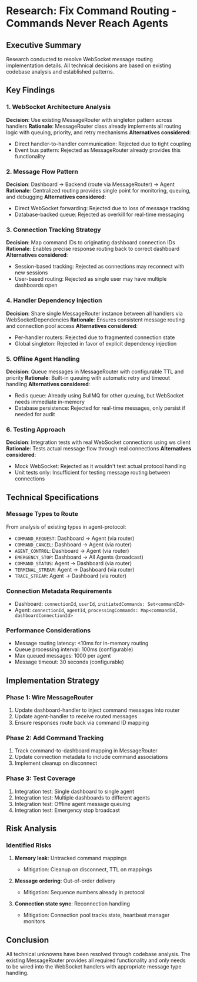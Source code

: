 # Research: Fix Command Routing - Commands Never Reach Agents

## Executive Summary
Research conducted to resolve WebSocket message routing implementation details. All technical decisions are based on existing codebase analysis and established patterns.

## Key Findings

### 1. WebSocket Architecture Analysis
**Decision**: Use existing MessageRouter with singleton pattern across handlers
**Rationale**: MessageRouter class already implements all routing logic with queuing, priority, and retry mechanisms
**Alternatives considered**:
- Direct handler-to-handler communication: Rejected due to tight coupling
- Event bus pattern: Rejected as MessageRouter already provides this functionality

### 2. Message Flow Pattern
**Decision**: Dashboard → Backend (route via MessageRouter) → Agent
**Rationale**: Centralized routing provides single point for monitoring, queuing, and debugging
**Alternatives considered**:
- Direct WebSocket forwarding: Rejected due to loss of message tracking
- Database-backed queue: Rejected as overkill for real-time messaging

### 3. Connection Tracking Strategy
**Decision**: Map command IDs to originating dashboard connection IDs
**Rationale**: Enables precise response routing back to correct dashboard
**Alternatives considered**:
- Session-based tracking: Rejected as connections may reconnect with new sessions
- User-based routing: Rejected as single user may have multiple dashboards open

### 4. Handler Dependency Injection
**Decision**: Share single MessageRouter instance between all handlers via WebSocketDependencies
**Rationale**: Ensures consistent message routing and connection pool access
**Alternatives considered**:
- Per-handler routers: Rejected due to fragmented connection state
- Global singleton: Rejected in favor of explicit dependency injection

### 5. Offline Agent Handling
**Decision**: Queue messages in MessageRouter with configurable TTL and priority
**Rationale**: Built-in queuing with automatic retry and timeout handling
**Alternatives considered**:
- Redis queue: Already using BullMQ for other queuing, but WebSocket needs immediate in-memory
- Database persistence: Rejected for real-time messages, only persist if needed for audit

### 6. Testing Approach
**Decision**: Integration tests with real WebSocket connections using ws client
**Rationale**: Tests actual message flow through real connections
**Alternatives considered**:
- Mock WebSocket: Rejected as it wouldn't test actual protocol handling
- Unit tests only: Insufficient for testing message routing between connections

## Technical Specifications

### Message Types to Route
From analysis of existing types in agent-protocol:
- `COMMAND_REQUEST`: Dashboard → Agent (via router)
- `COMMAND_CANCEL`: Dashboard → Agent (via router)
- `AGENT_CONTROL`: Dashboard → Agent (via router)
- `EMERGENCY_STOP`: Dashboard → All Agents (broadcast)
- `COMMAND_STATUS`: Agent → Dashboard (via router)
- `TERMINAL_STREAM`: Agent → Dashboard (via router)
- `TRACE_STREAM`: Agent → Dashboard (via router)

### Connection Metadata Requirements
- Dashboard: `connectionId`, `userId`, `initiatedCommands: Set<commandId>`
- Agent: `connectionId`, `agentId`, `processingCommands: Map<commandId, dashboardConnectionId>`

### Performance Considerations
- Message routing latency: <10ms for in-memory routing
- Queue processing interval: 100ms (configurable)
- Max queued messages: 1000 per agent
- Message timeout: 30 seconds (configurable)

## Implementation Strategy

### Phase 1: Wire MessageRouter
1. Update dashboard-handler to inject command messages into router
2. Update agent-handler to receive routed messages
3. Ensure responses route back via command ID mapping

### Phase 2: Add Command Tracking
1. Track command-to-dashboard mapping in MessageRouter
2. Update connection metadata to include command associations
3. Implement cleanup on disconnect

### Phase 3: Test Coverage
1. Integration test: Single dashboard to single agent
2. Integration test: Multiple dashboards to different agents
3. Integration test: Offline agent message queuing
4. Integration test: Emergency stop broadcast

## Risk Analysis

### Identified Risks
1. **Memory leak**: Untracked command mappings
   - Mitigation: Cleanup on disconnect, TTL on mappings

2. **Message ordering**: Out-of-order delivery
   - Mitigation: Sequence numbers already in protocol

3. **Connection state sync**: Reconnection handling
   - Mitigation: Connection pool tracks state, heartbeat manager monitors

## Conclusion
All technical unknowns have been resolved through codebase analysis. The existing MessageRouter provides all required functionality and only needs to be wired into the WebSocket handlers with appropriate message type handling.